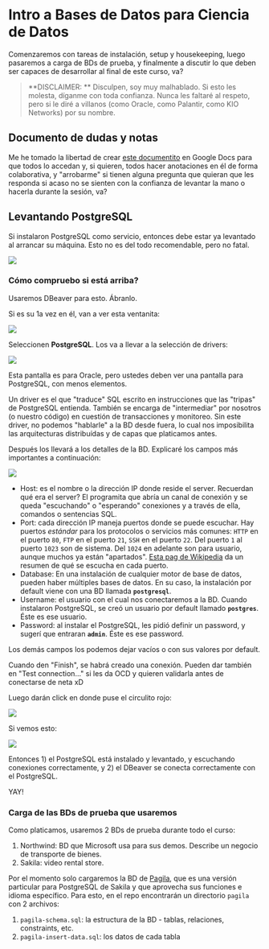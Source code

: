 # Intro a Bases de Datos para Ciencia de Datos
Comenzaremos con tareas de instalación, setup y housekeeping, luego pasaremos a carga de BDs de prueba, y finalmente a discutir lo que deben ser capaces de desarrollar al final de este curso, va?

> **DISCLAIMER: ** Disculpen, soy muy malhablado. Si esto les molesta, díganme con toda confianza. Nunca les faltaré al respeto, pero si le diré a villanos (como Oracle, como Palantir, como KIO Networks) por su nombre.

## Documento de dudas y notas

Me he tomado la libertad de crear [este documentito](https://docs.google.com/document/d/1dJmES9XzNGdmnjsh3NNArmbku7ChdwmIJc2AZiHKwOI/edit?usp=sharing) en Google Docs para que todos lo accedan y, si quieren, todos hacer anotaciones en él de forma colaborativa, y "arrobarme" si tienen alguna pregunta que quieran que les responda si acaso no se sienten con la confianza de levantar la mano o hacerla durante la sesión, va?

## Levantando PostgreSQL
Si instalaron PostgreSQL como servicio, entonces debe estar ya levantado al arrancar su máquina. Esto no es del todo recomendable, pero no fatal.

![](https://pbs.twimg.com/media/EU1JsBIUMAEyZrw.jpg)

### Cómo compruebo si está arriba?
Usaremos DBeaver para esto. Ábranlo.

Si es su 1a vez en él, van a ver esta ventanita:

![](https://imgur.com/o0LBDGQ.png)

Seleccionen **PostgreSQL**. Los va a llevar a la selección de drivers:

![](https://imgur.com/h9hyYvW.png)

Esta pantalla es para Oracle, pero ustedes deben ver una pantalla para PostgreSQL, con menos elementos.

Un driver es el que "traduce" SQL escrito en instrucciones que las "tripas" de PostgreSQL entienda. También se encarga de "intermediar" por nosotros (o nuestro código) en cuestión de transacciones y monitoreo. Sin este driver, no podemos "hablarle" a la BD desde fuera, lo cual nos imposibilita las arquitecturas distribuídas y de capas que platicamos antes.

Después los llevará a los detalles de la BD. Explicaré los campos más importantes a continuación:

![](https://imgur.com/qFiLIv6.png)

- Host: es el nombre o la dirección IP donde reside el server. Recuerdan qué era el server? El programita que abría un canal de conexión y se queda "escuchando" o "esperando" conexiones y a través de ella, comandos o sentencias SQL.
- Port: cada dirección IP maneja puertos donde se puede escuchar. Hay puertos _estándar_ para los protocolos o servicios más comunes: `HTTP` en el puerto `80`, `FTP` en el puerto `21`, `SSH` en el puerto `22`. Del puerto `1` al puerto `1023` son de sistema. Del `1024` en adelante son para usuario, aunque muchos ya están "apartados". [Esta pag de Wikipedia](https://en.wikipedia.org/wiki/List_of_TCP_and_UDP_port_numbers) da un resumen de qué se escucha en cada puerto.
- Database: En una instalación de cualquier motor de base de datos, pueden haber múltiples bases de datos. En su caso, la instalación por default viene con una BD llamada **`postgresql`**.
- Username: el usuario con el cual nos conectaremos a la BD. Cuando instalaron PostgreSQL, se creó un usuario por default llamado **`postgres`**. Éste es ese usuario.
- Password: al instalar el PostgreSQL, les pidió definir un password, y sugerí que entraran **`admin`**. Éste es ese password.

Los demás campos los podemos dejar vacíos o con sus valores por default.

Cuando den "Finish", se habrá creado una conexión. Pueden dar también en "Test connection..." si les da OCD y quieren validarla antes de conectarse de neta xD

Luego darán click en donde puse el circulito rojo:

![](https://imgur.com/JCqhs3v.png)

Si vemos esto:

![](https://imgur.com/OWovUrP.png)

Entonces 1) el PostgreSQL está instalado y levantado, y escuchando conexiones correctamente, y 2) el DBeaver se conecta correctamente con el PostgreSQL.

YAY!

### Carga de las BDs de prueba que usaremos

Como platicamos, usaremos 2 BDs de prueba durante todo el curso:

1. Northwind: BD que Microsoft usa para sus demos. Describe un negocio de transporte de bienes.
2. Sakila: video rental store.

Por el momento solo cargaremos la BD de [Pagila](https://github.com/devrimgunduz/pagila), que es una versión particular para PostgreSQL de Sakila y que aprovecha sus funciones e idioma específico. Para esto, en el repo encontrarán un directorio `pagila` con 2 archivos:

1. `pagila-schema.sql`: la estructura de la BD - tablas, relaciones, constraints, etc.
2. `pagila-insert-data.sql`: los datos de cada tabla


